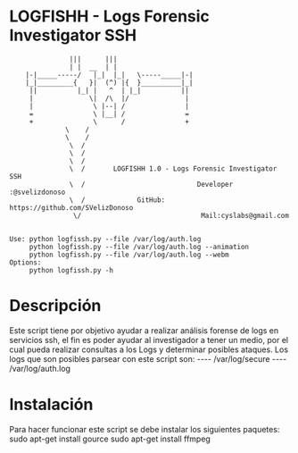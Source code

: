 # LOGFISHH - Logs Forensic Investigator SSH

			       |||      |||
			       | |  __  | |
		|-|_____-----/   |_|  |_|   \-----_____|-|
		|_|_________{   }|  (^) |{  }__________|_|
		 ||          |_| |   ^  | |_|          ||
		 |              \|  /\  |/              |
		 |               \ |--| /               |
		 =               \ |__| /               =
		 +               \      /               +
				  \    /
				  \    /
				   \  /
				   \  /
				   \  /
				   \  /       LOGFISHH 1.0 - Logs Forensic Investigator SSH
				   \  /                            Developer :@svelizdonoso       
				   \  /             GitHub: https://github.com/SVelizDonoso
				    \/                              Mail:cyslabs@gmail.com        
                                                           
                                                     
    Use: python logfissh.py --file /var/log/auth.log
         python logfissh.py --file /var/log/auth.log --animation 
         python logfissh.py --file /var/log/auth.log --webm 
    Options: 
         python logfissh.py -h


   
 # Descripción
Este script tiene por objetivo ayudar a realizar análisis forense de logs en servicios ssh, el fin es poder ayudar al investigador a tener un medio, por el cual pueda realizar consultas a los Logs y determinar posibles ataques.
Los logs que son posibles parsear con este script son:
----  /var/log/secure
----  /var/log/auth.log

 # Instalación
 
 Para hacer funcionar este script se debe instalar los siguientes paquetes:
 sudo apt-get install gource
 sudo apt-get install ffmpeg
 
 
